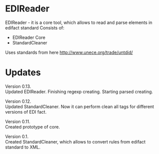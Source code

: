 EDIReader
=========

EDIReader - it is a core tool, which allows to read and parse elements in edifact standard
Consists of: 
- EDIReader Core
- StandardCleaner

Uses standards from here http://www.unece.org/trade/untdid/


Updates
=========
Version 0.13.<br>
Updated EDIReader. Finishing regexp creating. Starting parsed creating.<br>

Version 0.12.<br>
Updated StandardCleaner. Now it can perform clean all tags for different versions of EDI fact.<br>

Version 0.11.<br>
Created prototype of core.<br>

Version 0.1.<br>
Created StandardCleaner, which allows to convert rules from edifact standard to XML.
